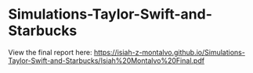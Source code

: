 # Simulations-Taylor-Swift-and-Starbucks
View the final report here:
https://isiah-z-montalvo.github.io/Simulations-Taylor-Swift-and-Starbucks/Isiah%20Montalvo%20Final.pdf
